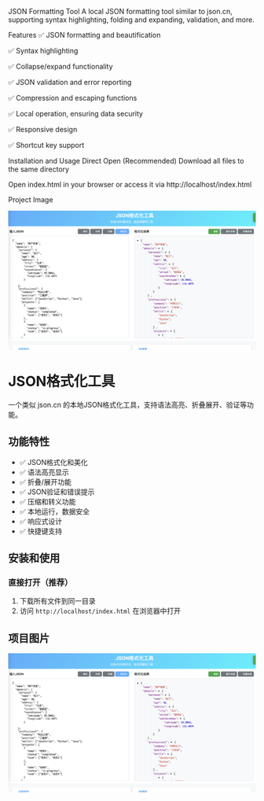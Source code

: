 JSON Formatting Tool
A local JSON formatting tool similar to json.cn, supporting syntax highlighting, folding and expanding, validation, and more.

Features
✅ JSON formatting and beautification

✅ Syntax highlighting

✅ Collapse/expand functionality

✅ JSON validation and error reporting

✅ Compression and escaping functions

✅ Local operation, ensuring data security

✅ Responsive design

✅ Shortcut key support

Installation and Usage
Direct Open (Recommended)
Download all files to the same directory

Open index.html in your browser or access it via http://localhost/index.html

Project Image

![项目示例图片](./images/example.jpg)


# JSON格式化工具

一个类似 json.cn 的本地JSON格式化工具，支持语法高亮、折叠展开、验证等功能。

## 功能特性

- ✅ JSON格式化和美化
- ✅ 语法高亮显示
- ✅ 折叠/展开功能
- ✅ JSON验证和错误提示
- ✅ 压缩和转义功能
- ✅ 本地运行，数据安全
- ✅ 响应式设计
- ✅ 快捷键支持

## 安装和使用

###  直接打开（推荐）
1. 下载所有文件到同一目录
2. 访问 `http://localhost/index.html` 在浏览器中打开


## 项目图片

![项目示例图片](./images/example.jpg)

 